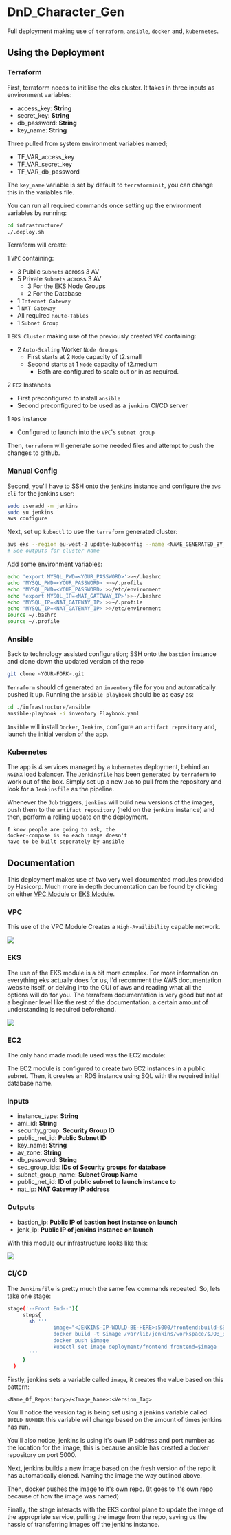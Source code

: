 # DnD_Character_Gen

Full deployment making use of `terraform`, `ansible`, `docker` and, `kubernetes`.

## Using the Deployment

### Terraform

First, terraform needs to initilise the eks cluster.
It takes in three inputs as environment variables:

- access_key: **String**
- secret_key: **String**
- db_password: **String**
- key_name: **String**

Three pulled from system environment variables named;

- TF_VAR_access_key
- TF_VAR_secret_key
- TF_VAR_db_password

The `key_name` variable is set by default to `terraforminit`, you can change this in the variables file.

You can run all required commands once setting up the environment variables by running:

```bash
cd infrastructure/
./.deploy.sh
```

Terraform will create:

1 `VPC` containing:

- 3 Public `Subnets` across 3 AV
- 5 Private `Subnets` across 3 AV
  - 3 For the EKS Node Groups
  - 2 For the Database
- 1 `Internet Gateway`
- 1 `NAT Gateway`
- All required `Route-Tables`
- 1 `Subnet Group`

1 `EKS Cluster` making use of the previously created `VPC` containing:

- 2 `Auto-Scaling` Worker `Node Groups`
  - First starts at 2 `Node` capacity of t2.small
  - Second starts at 1 `Node` capacity of t2.medium
    - Both are configured to scale out or in as required.

2 `EC2` Instances

- First preconfigured to install `ansible`
- Second preconfigured to be used as a `jenkins` CI/CD server

1 `RDS` Instance

- Configured to launch into the `VPC`'s `subnet group`

Then, `terraform` will generate some needed files and attempt to push the changes to github.

### Manual Config

Second, you'll have to SSH onto the `jenkins` instance and configure the `aws cli` for the jenkins user:

```bash
sudo useradd -m jenkins
sudo su jenkins
aws configure
```

Next, set up `kubectl` to use the `terraform` generated cluster:

```bash
aws eks --region eu-west-2 update-kubeconfig --name <NAME_GENERATED_BY_TERRAFORM>
# See outputs for cluster name
```

Add some environment variables:

```bash
echo 'export MYSQL_PWD=<YOUR_PASSWORD>'>>~/.bashrc
echo 'MYSQL_PWD=<YOUR_PASSWORD>'>>~/.profile
echo 'MYSQL_PWD=<YOUR_PASSWORD>'>>/etc/environment
echo 'export MYSQL_IP=<NAT_GATEWAY_IP>'>>~/.bashrc
echo 'MYSQL_IP=<NAT_GATEWAY_IP>'>>~/.profile
echo 'MYSQL_IP=<NAT_GATEWAY_IP>'>>/etc/environment
source ~/.bashrc
source ~/.profile
```

### Ansible

Back to technology assisted configuration;
SSH onto the `bastion` instance and clone down the updated version of the repo

```bash
git clone <YOUR-FORK>.git
```

`Terraform` should of generated an `inventory` file for you and automatically pushed it up.
Running the `ansible playbook` should be as easy as:

```bash
cd ./infrastructure/ansible
ansible-playbook -i inventory Playbook.yaml
```

`Ansible` will install `Docker`, `Jenkins`, configure an `artifact repository` and, launch the initial version of the app.

### Kubernetes

The app is 4 services managed by a `kubernetes` deployment, behind an `NGINX` load balancer.
The `Jenkinsfile` has been generated by `terraform` to work out of the box.
Simply set up a new `Job` to pull from the repository and look for a `Jenkinsfile` as the pipeline.

Whenever the `Job` triggers, `jenkins` will build new versions of the images, push them to the `artifact repository` (held on the `jenkins` instance) and then, perform a rolling update on the deployment.

```text
I know people are going to ask, the 
docker-compose is so each image doesn't 
have to be built seperately by ansible
```

## Documentation

This deployment makes use of two very well documented modules provided by Hasicorp. Much more in depth documentation can be found by clicking on either [VPC Module](https://registry.terraform.io/modules/terraform-aws-modules/vpc/aws/latest) or [EKS Module](https://registry.terraform.io/modules/terraform-aws-modules/eks/aws/latest).

### VPC

This use of the VPC Module Creates a `High-Availibility` capable network.

![](./documentation/VPCModule.PNG)

### EKS

The use of the EKS module is a bit more complex.
For more information on everything eks actually does for us, I'd recomment the AWS documentation website itself, or delving into the GUI of aws and reading what all the options will do for you.
The terraform documentation is very good but not at a beginner level like the rest of the documentation. a certain amount of understanding is required beforehand.

![](./documentation/EKSModule.PNG)

### EC2

The only hand made module used was the EC2 module:

The EC2 module is configured to create two EC2 instances in a public subnet.
Then, it creates an RDS instance using SQL with the required initial database name.

### Inputs

- instance_type: **String**
- ami_id: **String**
- security_group: **Security Group ID**
- public_net_id: **Public Subnet ID**
- key_name: **String**
- av_zone: **String**
- db_password: **String**
- sec_group_ids: **IDs of Security groups for database**
- subnet_group_name: **Subnet Group Name**
- public_net_id: **ID of public subnet to launch instance to**
- nat_ip: **NAT Gateway IP address**

### Outputs

- bastion_ip: **Public IP of bastion host instance on launch**
- jenk_ip: **Public IP of jenkins instance on launch**

With this module our infrastructure looks like this:

![](./documentation/FULL.PNG)

### CI/CD

The `Jenkinsfile` is pretty much the same few commands repeated.
So, lets take one stage:

```bash
stage('--Front End--'){
     steps{
       sh '''
               image="<JENKINS-IP-WOULD-BE-HERE>:5000/frontend:build-$BUILD_NUMBER"
               docker build -t $image /var/lib/jenkins/workspace/$JOB_BASE_NAME/frontend
               docker push $image
               kubectl set image deployment/frontend frontend=$image
       '''
     }
  }
```

Firstly, jenkins sets a variable called `image`, it creates the value based on this pattern:

```text
<Name_Of_Repository>/<Image_Name>:<Version_Tag>
```

You'll notice the version tag is being set using a jenkins variable called `BUILD_NUMBER` this variable will change based on the amount of times jenkins has run.

You'll also notice, jenkins is using it's own IP address and port number as the location for the image, this is because ansible has created a docker repository on port 5000.

Next, jenkins builds a new image based on the fresh version of the repo it has automatically cloned.
Naming the image the way outlined above.

Then, docker pushes the image to it's own repo. (It goes to it's own repo because of how the image was named)

Finally, the stage interacts with the EKS control plane to update the image of the appropriate service, pulling the image from the repo, saving us the hassle of transferring images off the jenkins instance.
